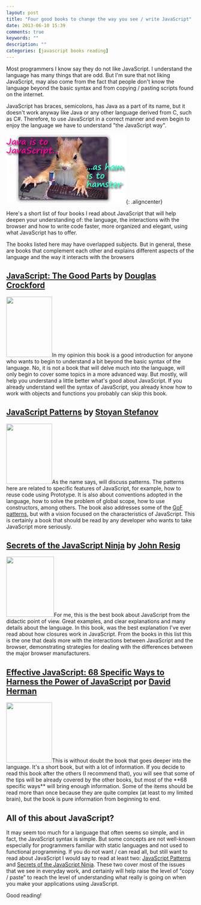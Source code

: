 ```yaml
---
layout: post
title: "Four good books to change the way you see / write JavaScript"
date: 2013-06-10 15:39
comments: true
keywords: ""
description: ""
categories: [javascript books reading]
---
```

Most programmers I know say they do not like JavaScript. I understand the language has many things that are odd. But I'm sure that not liking JavaScript, may also come from the fact that people don't know the language beyond the basic syntax and from copying / pasting scripts found on the internet.

JavaScript has braces, semicolons, has Java as a part of its name, but it doesn't work anyway like Java or any other language derived from C, such as C#. Therefore, to use JavaScript in a correct manner and even begin to enjoy the language we have to understand "the JavaScript way".

![Java and JavaScript](/images/2013/06/java-javascript-sm.png){: .aligncenter}

Here's a short list of four books I read about JavaScript that will help deepen your understanding of: the language, the interactions with the browser and how to write code faster, more organized and elegant, using what JavaScript has to offer.

The books listed here may have overlapped subjects. But in general, these are books that complement each other and explains different aspects of the language and the way it interacts with the browsers

## <a href="http://www.amazon.com/gp/product/0596517742/ref=as_li_ss_tl?ie=UTF8&amp;camp=1789&amp;creative=390957&amp;creativeASIN=0596517742&amp;linkCode=as2&amp;tag=tempcodi0f-20" target="_blank">JavaScript: The Good Parts</a> by <a href="http://www.crockford.com/" target="_blank">Douglas Crockford</a>

<div class="row-fluid">
<a href="http://www.amazon.com/gp/product/0596806752/ref=as_li_ss_il?ie=UTF8&amp;camp=1789&amp;creative=390957&amp;creativeASIN=0596806752&amp;linkCode=as2&amp;tag=tempcodi0f-20"><img class="alignleft" style="border: 0px;" src="http://ws.assoc-amazon.com/widgets/q?_encoding=UTF8&amp;ASIN=0596806752&amp;Format=_SL160_&amp;ID=AsinImage&amp;MarketPlace=US&amp;ServiceVersion=20070822&amp;WS=1&amp;tag=tempcodi0f-20" alt="" width="122" height="160" border="0"></a>In my opinion this book is a good introduction for anyone who wants to begin to understand a bit beyond the basic syntax of the language. No, it is not a book that will delve much into the language, will only begin to cover some topics in a more advanced way. But mostly, will help you understand a little better what's good about JavaScript. If you already understand well the syntax of JavaScript, you already know how to work with objects and functions you probably can skip this book.</div>

## <a href="http://www.amazon.com/gp/product/0596806752/ref=as_li_ss_tl?ie=UTF8&amp;camp=1789&amp;creative=390957&amp;creativeASIN=0596806752&amp;linkCode=as2&amp;tag=tempcodi0f-20" target="_blank">JavaScript Patterns</a> by <a href="http://www.phpied.com/" target="_blank">Stoyan Stefanov</a>

<div class="row-fluid"><a href="http://www.amazon.com/gp/product/0596806752/ref=as_li_ss_il?ie=UTF8&amp;camp=1789&amp;creative=390957&amp;creativeASIN=0596806752&amp;linkCode=as2&amp;tag=tempcodi0f-20"><img class="alignleft" style="border: 0px;" src="http://ws.assoc-amazon.com/widgets/q?_encoding=UTF8&amp;ASIN=0596806752&amp;Format=_SL160_&amp;ID=AsinImage&amp;MarketPlace=US&amp;ServiceVersion=20070822&amp;WS=1&amp;tag=tempcodi0f-20" alt="" width="122" height="160" border="0"></a>As the name says, will discuss patterns. The patterns here are related to specific features of JavaScript, for example, how to reuse code using Prototype. It is also about conventions adopted in the language, how to solve the problem of global scope, how to use constructors, among others. The book also addresses some of the <a href="https://en.wikipedia.org/wiki/Design_Patterns">GoF patterns</a>, but with a vision focused on the characteristics of JavaScript. This is certainly a book that should be read by any developer who wants to take JavaScript more seriously.</div>

## <a href="http://www.amazon.com/gp/product/193398869X/ref=as_li_ss_tl?ie=UTF8&amp;camp=1789&amp;creative=390957&amp;creativeASIN=193398869X&amp;linkCode=as2&amp;tag=tempcodi0f-20" target="_blank">Secrets of the JavaScript Ninja</a> by <a href="http://ejohn.org/" target="_blank">John Resig</a>

<div class="row-fluid"><a href="http://www.amazon.com/gp/product/193398869X/ref=as_li_ss_il?ie=UTF8&amp;camp=1789&amp;creative=390957&amp;creativeASIN=193398869X&amp;linkCode=as2&amp;tag=tempcodi0f-20"><img class="alignleft" style="border: 0px;" src="http://ws.assoc-amazon.com/widgets/q?_encoding=UTF8&amp;ASIN=193398869X&amp;Format=_SL160_&amp;ID=AsinImage&amp;MarketPlace=US&amp;ServiceVersion=20070822&amp;WS=1&amp;tag=tempcodi0f-20" alt="" width="127" height="160" border="0"></a>For me, this is the best book about JavaScript from the didactic point of view. Great examples, and clear explanations and many details about the language. In this book, was the best explanation I've ever read about how closures work in JavaScript. From the books in this list this is the one that deals more with the interactions between JavaScript and the browser, demonstrating strategies for dealing with the differences between the major browser manufacturers.</div>

## <a href="http://www.amazon.com/gp/product/0321812182/ref=as_li_ss_tl?ie=UTF8&amp;camp=1789&amp;creative=390957&amp;creativeASIN=0321812182&amp;linkCode=as2&amp;tag=tempcodi0f-20" target="_blank">Effective JavaScript: 68 Specific Ways to Harness the Power of JavaScript</a> por <a href="http://calculist.org/" target="_blank">David Herman</a>

<div class="row-fluid"><a href="http://www.amazon.com/gp/product/0321812182/ref=as_li_ss_il?ie=UTF8&amp;camp=1789&amp;creative=390957&amp;creativeASIN=0321812182&amp;linkCode=as2&amp;tag=tempcodi0f-20"><img class="alignleft" style="border: 0px;" src="http://ws.assoc-amazon.com/widgets/q?_encoding=UTF8&amp;ASIN=0321812182&amp;Format=_SL160_&amp;ID=AsinImage&amp;MarketPlace=US&amp;ServiceVersion=20070822&amp;WS=1&amp;tag=tempcodi0f-20" alt="" width="122" height="160" border="0"></a>This is without doubt the book that goes deeper into the language. It's a short book, but with a lot of information. If you decide to read this book after the others (I recommend that), you will see that some of the tips will be already covered by the other books, but most of the **68 specific ways** will bring enough information. Some of the items should be read more than once because they are quite complex (at least to my limited brain), but the book is pure information from beginning to end.</div>

## All of this about JavaScript?

It may seem too much for a language that often seems so simple, and in fact, the JavaScript syntax is simple. But some concepts are not well-known especially for programmers familiar with static languages and not used to functional programming. If you do not want / can read all, but still want to read about JavaScript I would say to read at least two: <a href="http://www.amazon.com/gp/product/0596806752/ref=as_li_ss_tl?ie=UTF8&amp;camp=1789&amp;creative=390957&amp;creativeASIN=0596806752&amp;linkCode=as2&amp;tag=tempcodi0f-20" target="_blank">JavaScript Patterns</a> and <a href="http://www.amazon.com/gp/product/193398869X/ref=as_li_ss_tl?ie=UTF8&amp;camp=1789&amp;creative=390957&amp;creativeASIN=193398869X&amp;linkCode=as2&amp;tag=tempcodi0f-20" target="_blank">Secrets of the JavaScript Ninja</a>. These two cover most of the issues that we see in everyday work, and certainly will help raise the level of "copy / paste" to reach the level of understanding what really is going on when you make your applications using JavaScript.

Good reading!
